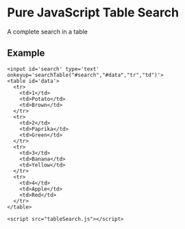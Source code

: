 # Pure JavaScript Table Search

A complete search in a table

## Example

```
<input id='search' type='text' onkeyup='searchTable("#search","#data","tr","td")'>
<table id='data'>
  <tr>
    <td>1</td>
    <td>Potato</td>
    <td>Brown</td>
  </tr>
  <tr>
    <td>2</td>
    <td>Paprika</td>
    <td>Green</td>
  </tr>
  <tr>
    <td>3</td>
    <td>Banana</td>
    <td>Yellow</td>
  </tr>
  <tr>
    <td>4</td>
    <td>Apple</td>
    <td>Red</td>
  </tr>
</table>

<script src="tableSearch.js"></script>
```